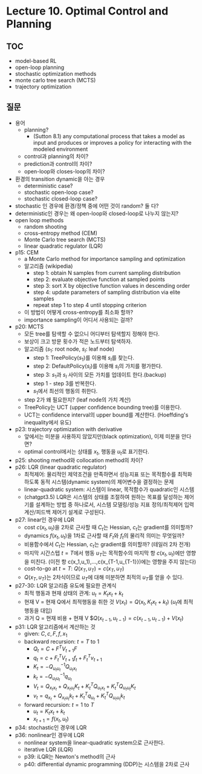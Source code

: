 # Lecture 10. Optimal Control and Planning

## TOC
- model-based RL
- open-loop planning
- stochastic optimization methods
- monte carlo tree search (MCTS)
- trajectory optimization

## 질문
- 용어
  - planning?
    - (Sutton 8.1) any computational process that takes a model as input and produces or improves a policy for interacting with the modeled environment
  - control과 planning의 차이?
  - prediction과 control의 차이?
  - open-loop와 closes-loop의 차이?  
- 환경의 transition dynamic을 아는 경우
  - deterministic case?  
  - stochastic open-loop case?
  - stochastic closed-loop case?
- stochastic 인 경우에 환경/정책 중에 어떤 것이 random? 둘 다?
- deterministic인 경우는 왜 open-loop와 closed-loop로 나누지 않는지? 
- open loop methods
  - random shooting
  - cross-entropy method (CEM)
  - Monte Carlo tree search (MCTS)
  - linear quadratic regulator (LQR)
- p15: CEM
  - a Monte Carlo method for importance sampling and optimization
  - 알고리즘 (wikipedia)
    - step 1: obtain N samples from current sampling distribution
    - step 2: evaluate objective function at sampled points
    - step 3: sort X by objective function values in descending order
    - step 4: update parameters of sampling distribution via elite samples
    - repeat step 1 to step 4 until stopping criterion
  - 이 방법이 어떻게 cross-entropy를 최소화 할까?
  - importance sampling이 어디서 사용되는 걸까?
- p20: MCTS
  - 모든 tree를 탐색할 수 없으니 어디부터 탐색할지 정해야 한다.
  - 보상이 크고 방문 횟수가 적은 노드부터 탐색하자. 
  - 알고리즘 ($s_1$: root node, $s_l$: leaf node)
    - step 1: TreePolicy($s_1$)를 이용해 $s_l$를 찾는다.
    - step 2: DefaultPolicy($s_l$)를 이용해 $s_l$의 가치를 평가한다.
    - step 3: $s_1$과 $s_l$ 사이의 모든 가치를 업데이트 한다.(backup)
    - step 1 - step 3를 반복한다.
    - $s_1$에서 최선의 행동의 취한다.
  - step 2가 왜 필요한지? (leaf node의 가치 계산)
  - TreePolicy는 UCT (upper confidence bounding tree)를 이용한다.
  - UCT는 confidence interval의 upper bound를 계산한다. (Hoeffding's inequality에서 유도)
- p23: trajectory optimization with derivative
  - 앞에서는 미분을 사용하지 않았지만(black optimization), 이제 미분을 안다면?
  - optimal control에서는 상태를 $x_t$, 행동을 $u_t$로 표기한다.
- p25: shooting method와 collocation method의 차이?
- p26: LQR (linear quadratic regulator)  
  - 최적제어: 물리적인 제약조건을 만족하면서 성능지표 또는 목적함수를 최적화하도록 동적 시스템(dynamic system)의 제어변수을 결정하는 문제
  - linear-quadratic system: 시스템이 linear, 목적함수가 quadratic인 시스템  
  - (chatgpt3.5) LQR은 시스템의 상태를 조절하여 원하는 목표를 달성하는 제어기를 설계하는 방법 중 하나로서, 시스템 모델링/성능 지표 정의/최적제어 입력 계산/피드백 제어기 설계로 구성된다.
- p27: linear인 경우에 LQR
  - cost $c(x_t,u_t)$을 2차로 근사할 때 $C_t$는 Hessian, $c_t$는 gradient를 의미할까?
  - dynamics $f(x_t,u_t)$을 1차로 근사할 때 $F_t$와 $f_t$의 물리적 의미는 무엇일까?
  - 비용함수에서 $C_t$는 Hessian, $c_t$는 gradient를 의미할까? (테일러 2차 전개)
  - 마지막 시간스텝 $t=T$에서 행동 $u_T$는 목적함수의 마지막 항 $c(x_t,u_t)$에만 영향을 미친다.
    (이전 항 c(x_1,u_1),...,c(x_{T-1,u_{T-1}})에는 영향을 주지 않는다)
  - cost-to-go at $t=T$: $Q(x_T,u_T)=c(x_T,u_T)$
  - $Q(x_T,u_T)$는 2차식이므로 $u_T$에 대해 미분하면 최적의 $u_T$를 얻을 수 있다.
- p27-30: LQR 알고리즘 유도에 필요한 관계식
  - 최적 행동과 현재 상태의 관계: $u_t = K_t x_t + k_t$
  - 현재 V = 현재 Q에서 최적행동을 취한 것
    $V(x_t)=Q(x_t,K_t x_t + k_t)$ ($u_t$에 최적 행동을 대입)
  - 과거 Q = 현재 비용 + 현재 V
    $$Q(x_{t-1},u_{t-1})=c(x_{t-1},u_{t-1})+V(x_{t})$
- p31: LQR 알고리즘에서 계산하는 것
  - given: $C,c,F,f,x_1$
  - backward recursion: $t=T$ to $1$
    - $Q_t = C+F^T V_{t+1} F$
    - $q_t = c+F_t^T V_{t+1} f_t + F_t^T v_{t+1}$
    - $K_t = -Q_{u_t u_t}^{-1} Q_{u_t x_t}$
    - $k_t = -Q_{u_t u_t}^{-1} q_{u_t}$
    - $V_t = Q_{x_t x_t}+Q_{x_t u_t}K_t+K_t^T Q_{u_t x_t}+K_t^T Q_{u_t u_t}K_t$
    - $v_t = q_{x_t}+Q_{x_t u_t}k_t +K_t^T q_{u_t}+K_t^T Q_{u_t u_t}k_t$
  - forward recursion: $t=1$ to $T$
    - $u_t = K_t x_t + k_t$
    - $x_{t+1} = f(x_t,u_t)$
- p34: stochastic인 경우에 LQR
- p36: nonlinear인 경우에 LQR
  - nonlinear system을 linear-quadratic system으로 근사한다.
  - iterative LQR (iLQR)
  - p39: iLQR는 Newton's method의 근사
  - p40: differential dynamic programming (DDP)는 시스템을 2차로 근사
    
